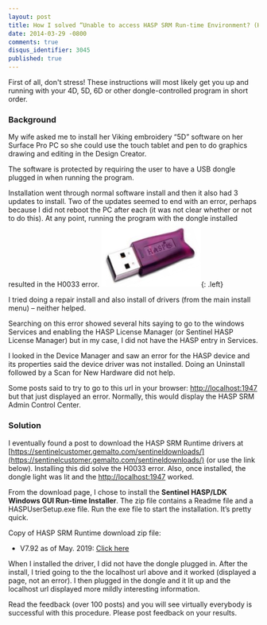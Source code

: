 ```yaml
---
layout: post
title: How I solved “Unable to access HASP SRM Run-time Environment? (H0033)”
date: 2014-03-29 -0800
comments: true
disqus_identifier: 3045
published: true
---
```

First of all, don't stress! These instructions will most likely get you up and running with your 4D, 5D, 6D
or other dongle-controlled program in short order.

### Background

My wife asked me to install her Viking embroidery “5D” software on her
Surface Pro PC so she could use the touch tablet and pen to do graphics
drawing and editing in the Design Creator.

The software is protected by requiring the user to have a USB dongle
plugged in when running the program.

Installation went through normal software install and then it also had 3
updates to install. Two of the updates seemed to end with an error,
perhaps because I did not reboot the PC after each (it was not clear
whether or not to do this). At any point, running the program with the
dongle installed resulted in the H0033 error.
![HASP Dongle](/images/blogs_webguild_com/Windows-Live-Writer/How-do-I-resolve-the-message-Unable-to-a_EDD5/HASPDongle_thumb.png "HASP Dongle"){: .left}

I tried doing a repair install and also install of drivers (from the
main install menu) – neither helped.

Searching on this error showed several hits saying to go to the windows
Services and enabling the HASP License Manager (or Sentinel HASP License
Manager) but in my case, I did not have the HASP entry in Services.

I looked in the Device Manager and saw an error for the HASP device and
its properties said the device driver was not installed. Doing an
Uninstall followed by a Scan for New Hardware did not help.

Some posts said to try to go to this url in your browser:
<http://localhost:1947> but that just displayed an error. Normally, this
would display the HASP SRM Admin Control Center. 

### Solution

I eventually found a post to download the HASP SRM Runtime drivers at
[https://sentinelcustomer.gemalto.com/sentineldownloads/](https://sentinelcustomer.gemalto.com/sentineldownloads/) (or use the link below).
Installing this did solve the H0033 error. Also, once installed, the
dongle light was lit and the <http://localhost:1947> worked.

From the download page, I chose to install the **Sentinel HASP/LDK
Windows GUI Run-time Installer**. The zip file contains a Readme file and a HASPUserSetup.exe file. Run the exe file to start the installation. It’s pretty quick.

Copy of HASP SRM Runtime download zip file:

-   V7.92 as of May. 2019: [Click
    here](http://www.webguild.com/data/Sentinel_LDK_Run-time_setup-V7.92.zip)
    
When I installed the driver, I did not have the dongle plugged in. After the install, I tried going to the the localhost url above and it worked (displayed a page, not an error). I then plugged in the dongle and it lit up and the localhost url displayed more mildly interesting information.

Read the feedback (over 100 posts) and you will see virtually everybody is successful with this procedure. Please post feedback on your results. 

